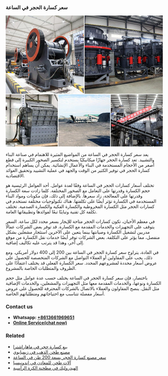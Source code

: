 <h3>سعر كسارة الحجر في الساعة</h3><img src='1701851012.jpg' alt=''><p>يعد سعر كسارة الحجر في الساعة من المواضيع المثيرة للاهتمام في صناعة البناء والتشييد. تعد كسارة الحجر جهازًا ميكانيكيًا يستخدم لتكسير الصخور الكبيرة إلى قطع أصغر من الأحجام المستخدمة في البناء والأعمال الإنشائية. يمكن أن يساهم استخدام كسارة الحجر في توفير الكثير من الوقت والجهد في عملية التشييد وتحقيق العوائد الاقتصادية.</p><p>تختلف أسعار كسارات الحجر في الساعة وفقًا لعدة عوامل. أحد العوامل الرئيسية هو حجم الكسارة وقدرتها على التعامل مع الصخور المختلفة. كلما زادت سعة الكسارة وقدرتها على المعالجة، زاد سعرها. بالإضافة إلى ذلك، فإن مكونات ومواد البناء المستخدمة في الكسارة تؤثر أيضًا على تكلفتها. هناك تكنولوجيات مختلفة تستخدم في كسارات الحجر مثل الكسارة المخروطية والكسارة الفكية والكسارة الصدمية. تختلف تكلفة كل تقنية وتباينًا تبعًا لفوائدها وتطبيقاتها العامة.</p><p>في معظم الأحيان، تكون كسارات الحجر متاحة للإيجار بسعر محدد لكل ساعة. السعر يتوقف على التجهيزات والخدمات المقدمة مع الكسارة. قد توفر بعض الشركات عمالًا مدربين لتشغيل الكسارة وصيانتها بينما يتعين على الآخرين استئجار مشغلين بشكل منفصل، مما يؤثر على التكلفة. بعض الشركات توفر أيضًا خدمات نقل الكسارة من موقع إلى آخر، وهذا قد يترتب عليه تكاليف إضافية.</p><p>في العادة، يتراوح سعر كسارة الحجر في الساعة بين 200 إلى 400 دولار أمريكي. ومع ذلك، يجب على المقاولين أو العملاء التواصل مع الشركات المتخصصة للحصول على عروض أسعار محددة لمشروعهم المحدد. سعر الكسارة الفعلي قد يختلف اعتمادًا على الظروف والمتطلبات الخاصة بالمشروع.</p><p>باختصار، فإن سعر كسارة الحجر في الساعة يختلف حسب عدة عوامل مثل حجم الكسارة ونوعها، والخدمات المقدمة معها مثل التجهيزات والمشغلين، والخدمات الإضافية مثل النقل. ينصح المقاولون والعملاء بالاتصال بالشركات المحترفة للحصول على عروض أسعار مفصلة تتناسب مع احتياجاتهم ومتطلباتهم الخاصة.</p><h3>Contact us</h3><ul><li><strong>Whatsapp:&nbsp;<a href="https://wa.me/8613661969651">+8613661969651</a></strong></li><li><a href="https://swt.shibang-china.com/?git&amp;zhl&amp;سعر كسارة الحجر في الساعة"><strong>Online Service(chat now)</strong></a></li></ul><h3>Related</h3><ul><li><a href='بيع كسارة حجر في ماهاراشترا.md'>بيع كسارة حجر في ماهاراشترا</a></li><li><a href='مصنع طحن الذهب في زيمبابوي.md'>مصنع طحن الذهب في زيمبابوي</a></li><li><a href='سعر مصنع كسارة الحجر بسعة 200 طن في الساعة.md'>سعر مصنع كسارة الحجر بسعة 200 طن في الساعة</a></li><li><a href='آلات طحن للمعادن في إندونيسيا.md'>آلات طحن للمعادن في إندونيسيا</a></li><li><a href='الهيدروليك في مطحنة الكرة الرأسية.md'>الهيدروليك في مطحنة الكرة الرأسية</a></li></ul>